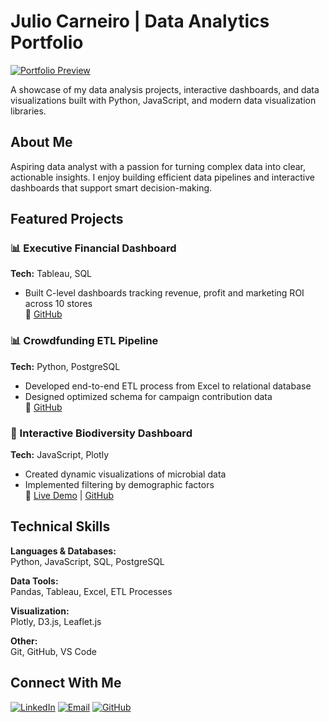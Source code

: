 # Julio Carneiro | Data Analytics Portfolio

[![Portfolio Preview](https://img.shields.io/badge/View-Live_Portfolio-blue?style=for-the-badge)](https://juliocezarcarneiro.github.io/juliocezarcarneiro/)

A showcase of my data analysis projects, interactive dashboards, and data visualizations built with Python, JavaScript, and modern data visualization libraries.

## About Me

Aspiring data analyst with a passion for turning complex data into clear, actionable insights. I enjoy building efficient data pipelines and interactive dashboards that support smart decision-making.

## Featured Projects

### 📊 Executive Financial Dashboard
**Tech:** Tableau, SQL
- Built C-level dashboards tracking revenue, profit and marketing ROI across 10 stores  
🔗 [GitHub](https://github.com/juliocezarcarneiro/executive-financial-dashboard.git)

### 📊 Crowdfunding ETL Pipeline
**Tech:** Python, PostgreSQL  
- Developed end-to-end ETL process from Excel to relational database
- Designed optimized schema for campaign contribution data  
🔗 [GitHub](https://github.com/juliocezarcarneiro/Crowdfunding_ETL)

### 🦠 Interactive Biodiversity Dashboard
**Tech:** JavaScript, Plotly  
- Created dynamic visualizations of microbial data
- Implemented filtering by demographic factors  
🔗 [Live Demo](https://juliocezarcarneiro.github.io/belly-button-challenge/) | [GitHub](https://github.com/juliocezarcarneiro/belly-button-challenge)

## Technical Skills

**Languages & Databases:**  
Python, JavaScript, SQL, PostgreSQL  

**Data Tools:**  
Pandas, Tableau, Excel, ETL Processes  

**Visualization:**  
Plotly, D3.js, Leaflet.js  

**Other:**  
Git, GitHub, VS Code  

## Connect With Me

[![LinkedIn](https://img.shields.io/badge/LinkedIn-0077B5?style=for-the-badge&logo=linkedin&logoColor=white)](https://www.linkedin.com/in/juliocezarcarneiro)
[![Email](https://img.shields.io/badge/Email-D14836?style=for-the-badge&logo=gmail&logoColor=white)](mailto:juliocezarcarneiro@outlook.com)
[![GitHub](https://img.shields.io/badge/GitHub-100000?style=for-the-badge&logo=github&logoColor=white)](https://github.com/juliocezarcarneiro)
